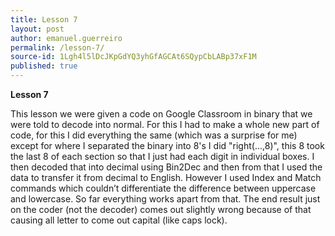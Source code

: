 ```yaml
---
title: Lesson 7
layout: post
author: emanuel.guerreiro
permalink: /lesson-7/
source-id: 1Lgh4l5lDcJKpGdYQ3yhGfAGCAt6SQypCbLABp37xF1M
published: true
---
```

**Lesson 7**

This lesson we were given a code on Google Classroom in binary that we were told to decode into normal. For this I had to make a whole new part of code, for this I did everything the same (which was a surprise for me) except for where I separated the binary into 8's I did "right(...,8)", this 8 took the last 8 of each section so that I just had each digit in individual boxes. I then decoded that into decimal using Bin2Dec and then from that I used the data to transfer it from decimal to English. However I used Index and Match commands which couldn’t differentiate the difference between uppercase and lowercase. So far everything works apart from that. The end result just on the coder (not the decoder) comes out slightly wrong because of that causing all letter to come out capital (like caps lock).

